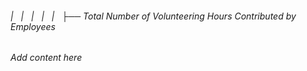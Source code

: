 ###### |   |   |   |   |   ├── Total Number of Volunteering Hours Contributed by Employees

*Add content here*
